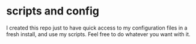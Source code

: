 # scripts and config

I created this repo just to have quick access to my configuration files in a fresh install, and use my scripts. Feel free to do whatever you want with it.
